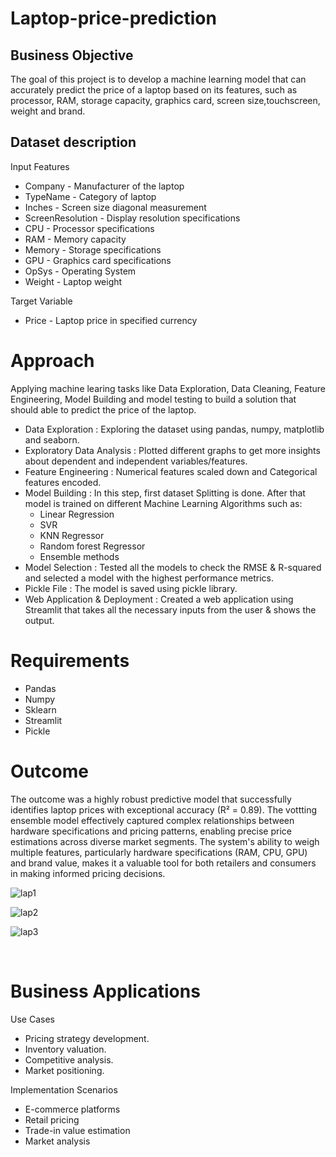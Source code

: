 # Laptop-price-prediction

## Business Objective
The goal of this project is to develop a machine learning model that can accurately predict the price of a laptop based on its features, such as processor, RAM, storage capacity, graphics card, screen size,touchscreen, weight and brand.<br>

## Dataset description
Input Features
* Company - Manufacturer of the laptop
* TypeName - Category of laptop
* Inches - Screen size diagonal measurement
* ScreenResolution - Display resolution specifications
* CPU - Processor specifications
* RAM - Memory capacity
* Memory - Storage specifications
* GPU - Graphics card specifications
* OpSys - Operating System
* Weight - Laptop weight<br>

Target Variable

* Price - Laptop price in specified currency<br>

# Approach 
Applying machine learing tasks like Data Exploration, Data Cleaning, Feature Engineering, Model Building and model testing to build a solution that should able to predict the price of the laptop.<br>

* Data Exploration : Exploring the dataset using pandas, numpy, matplotlib and seaborn.
* Exploratory Data Analysis : Plotted different graphs to get more insights about dependent and independent variables/features.
* Feature Engineering : Numerical features scaled down and Categorical features encoded.
* Model Building : In this step, first dataset Splitting is done. After that model is trained on different Machine Learning Algorithms such as:
  * Linear Regression
  * SVR
  * KNN Regressor
  * Random forest Regressor
  * Ensemble methods 
* Model Selection : Tested all the models to check the RMSE & R-squared and selected a model with the highest performance metrics.
* Pickle File : The model is saved using pickle library.
* Web Application & Deployment : Created a web application using Streamlit that takes all the necessary inputs from the user & shows the output. <br>

# Requirements
* Pandas
* Numpy
* Sklearn
* Streamlit
* Pickle

# Outcome
The outcome was a highly robust predictive model that successfully identifies laptop prices with exceptional accuracy (R² = 0.89). The vottting ensemble model effectively captured complex relationships between hardware specifications and pricing patterns, enabling precise price estimations across diverse market segments. The system's ability to weigh multiple features, particularly hardware specifications (RAM, CPU, GPU) and brand value, makes it a valuable tool for both retailers and consumers in making informed pricing decisions.<br>



![lap1](https://user-images.githubusercontent.com/124424862/225579770-6859d85d-d03b-4291-b3a7-afa549e1bc3f.jpg)

![lap2](https://user-images.githubusercontent.com/124424862/225579853-b0bed7f7-3783-408b-b98d-961e36f68b45.jpg)

![lap3](https://user-images.githubusercontent.com/124424862/225579927-03ffc356-c498-4f44-8c90-225d4194acb9.jpg)

<br>

# Business Applications
Use Cases
* Pricing strategy development.
* Inventory valuation.
* Competitive analysis.
* Market positioning. <br>

Implementation Scenarios
* E-commerce platforms
* Retail pricing
* Trade-in value estimation
* Market analysis
